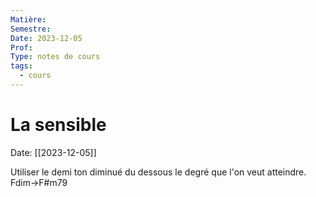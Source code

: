 ```yaml
---
Matière: 
Semestre: 
Date: 2023-12-05
Prof: 
Type: notes de cours
tags:
  - cours
---
```

# La sensible
Date: [[2023-12-05]] 

Utiliser le demi ton diminué du dessous le degré que l'on veut atteindre. 
Fdim→F#m79